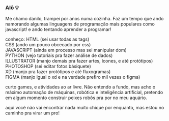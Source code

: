 ### Alô 💡

Me chamo danilo, trampei por anos numa cozinha. Faz um tempo que ando namorando
 algumas linguagens de programação mais populares como javascript! e ando tentando
 aprender a programar!

conheço: 
HTML (sei usar todas as tags) <br>
CSS (ando um pouco obcecado por css) <br>
JAVASCRIPT (ainda em processo mas sei manipular dom) <br>
PYTHON (vejo tutoriais pra fazer análise de dados) <br>
ILLUSTRATOR (manjo demais pra fazer artes, ícones, e até protótipos)<br>
PHOTOSHOP (sei editar fotos básiquete)<br>
XD (manjo pra fazer protótipos e até fluxogramas)<br>
FIGMA (manjo igual o xd e na verdade prefiro mil vezes o figma)<br>

curto games, e atividades ao ar livre. Não entendo a fundo, mas acho o máximo
automação de máquinas, robótica e inteligência artificial, pretendo em algum
momento construir peixes robôs pra por no meu aquário.

aqui você não vai encontrar nada muito chique por enquanto, mas estou no caminho
pra virar um pro!
